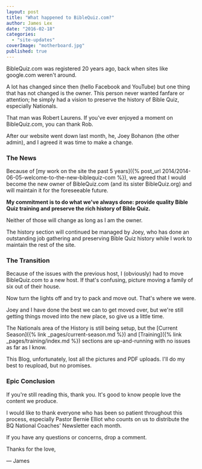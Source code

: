 ```yaml
---
layout: post
title: "What happened to BibleQuiz.com?"
author: James Lex
date: "2016-02-18"
categories: 
  - "site-updates"
coverImage: "motherboard.jpg"
published: true
---
```


BibleQuiz.com was registered 20 years ago, back when sites like google.com weren't around.

A lot has changed since then (hello Facebook and YouTube) but one thing that has not changed is the owner. This person never wanted fanfare or attention; he simply had a vision to preserve the history of Bible Quiz, especially Nationals.

That man was Robert Laurens. If you've ever enjoyed a moment on BibleQuiz.com, you can thank Rob.

After our website went down last month, he, Joey Bohanon (the other admin), and I agreed it was time to make a change.

### The News
Because of [my work on the site the past 5 years]({% post_url 2014/2014-06-05-welcome-to-the-new-biblequiz-com %}), we agreed that I would become the new owner of BibleQuiz.com (and its sister BibleQuiz.org) and will maintain it for the foreseeable future.

**My commitment is to do what we've always done: provide quality Bible Quiz training and preserve the rich history of Bible Quiz.**

Neither of those will change as long as I am the owner.

The history section will continued be managed by Joey, who has done an outstanding job gathering and preserving Bible Quiz history while I work to maintain the rest of the site.

### The Transition
Because of the issues with the previous host, I (obviously) had to move BibleQuiz.com to a new host. If that's confusing, picture moving a family of six out of their house.

Now turn the lights off and try to pack and move out. That's where we were.

Joey and I have done the best we can to get moved over, but we're still getting things moved into the new place, so give us a little time.

The Nationals area of the History is still being setup, but the [Current Season]({% link _pages/current-season.md %}) and [Training]({% link _pages/training/index.md %}) sections are up-and-running with no issues as far as I know.

This Blog, unfortunately, lost all the pictures and PDF uploads. I'll do my best to reupload, but no promises.

### Epic Conclusion
If you're still reading this, thank you. It's good to know people love the content we produce.

I would like to thank everyone who has been so patient throughout this process, especially Pastor Bernie Elliot who counts on us to distribute the BQ National Coaches' Newsletter each month.

If you have any questions or concerns, drop a comment.

Thanks for the love,

— James
